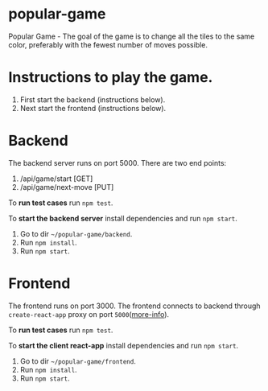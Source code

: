 # popular-game
Popular Game - The goal of the game is to change all the tiles to the same color, preferably with the fewest number of moves possible.

# Instructions to play the game.
1. First start the backend (instructions below).
2. Next start the frontend (instructions below).


# Backend
The backend server runs on port 5000.
There are two end points:
1. /api/game/start [GET]
2. /api/game/next-move [PUT]

To **run test cases** run `npm test`.

To **start the backend server** install dependencies and run `npm start`.
1. Go to dir `~/popular-game/backend`.
2. Run `npm install`.
3. Run `npm start`.

# Frontend
The frontend runs on port 3000. 
The frontend connects to backend through `create-react-app` proxy on port `5000`([more-info](https://create-react-app.dev/docs/proxying-api-requests-in-development/)).

To **run test cases** run `npm test`.

To **start the client react-app** install dependencies and run `npm start`.
1. Go to dir `~/popular-game/frontend`.
2. Run `npm install`.
3. Run `npm start`.
